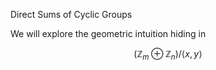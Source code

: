 <head>
  <script type="text/x-mathjax-config">
    MathJax.Hub.Config({
      tex2jax: {
        skipTags: ['script', 'noscript', 'style', 'textarea', 'pre'],
        inlineMath: [['$','$']]
      }
    });
  </script>
  <script src="https://cdn.mathjax.org/mathjax/latest/MathJax.js?config=TeX-AMS-MML_HTMLorMML" type="text/javascript"></script>
  <link rel="stylesheet" type="text/css" href="https://tikzjax.com/v1/fonts.css">
  <script src="https://tikzjax.com/v1/tikzjax.js"></script>
</head>

Direct Sums of Cyclic Groups

We will explore the geometric intuition hiding in 

$$ (\mathbb{Z}_m \oplus \mathbb{Z}_n)/ \langle x,y \rangle $$

<!-- <form method="GET">
  <label for="height">Height:</label>
  <input type="number" id="height" name="height"><br><br>
  <input type="submit" value="Submit">
</form> -->

<!-- <form>
  <label for="height">Height:</label>
  <input type="number" id="height" name="height"><br><br>
</form> -->

<!-- <script>
  var name = window.prompt("Enter your name: ");
  alert("Name: " + name);
</script> -->

<!-- <?
$height = rand(2,5);
$width = rand(2,5);
?> -->

<script type="text/tikz">
  \begin{tikzpicture}
    \draw (0,0) -- (0,5);
    \draw (0,0) -- (6,0);
  \end{tikzpicture}
</script>

